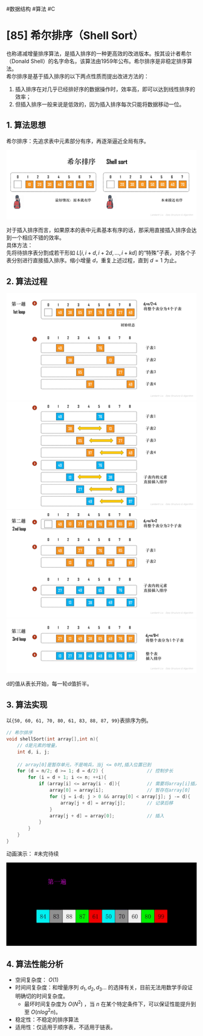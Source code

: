 #数据结构 #算法 #C
# [85] 希尔排序（Shell Sort）
也称递减增量排序算法，是插入排序的一种更高效的改进版本。按其设计者希尔（Donald Shell）的名字命名，该算法由1959年公布。希尔排序是非稳定排序算法。  
希尔排序是基于插入排序的以下两点性质而提出改进方法的：  
1. 插入排序在对几乎已经排好序的数据操作时，效率高，即可以达到线性排序的效率；
2. 但插入排序一般来说是低效的，因为插入排序每次只能将数据移动一位。
## 1. 算法思想
希尔排序：先追求表中元素部分有序，再逐渐逼近全局有序。

![](img/08_排序/23%20希尔排序.jpg)

对于插入排序而言，如果原本的表中元素基本有序的话，那采用直接插入排序会达到一个相应不错的效率。  
具体方法：  
先将待排序表分割成若干形如 $L[ i, i + d, i + 2d,…, i + kd ]$ 的“特殊”⼦表，对各个⼦表分别进行直接插入排序。缩小增量 $d$，重复上述过程，直到 $d = 1$ 为⽌。
## 2. 算法过程
![](img/08_排序/24%20希尔排序%20演示1.jpg)
![](img/08_排序/25%20希尔排序%20演示2.jpg)
![](img/08_排序/26%20希尔排序%20演示3.jpg)
![](img/08_排序/27%20希尔排序%20演示4.jpg)

d的值从表长开始，每一轮d值折半。

## 3. 算法实现
以`{50, 60, 61, 70, 80, 61, 83, 88, 87, 99}`表排序为例。
```c
// 希尔排序
void shellSort(int array[],int n){
    // d是元素的增量，
    int d, i, j;

    // array[0]是暂存单元，不是哨兵，当j <= 0时,插入位置已到
    for (d = n/2; d >= 1; d = d/2) {                // 控制步长
        for (i = d + 1; i <= n; ++i){
            if (array[i] <= array[i - d]){          // 需要将array[i]插入有序增量子表
                array[0] = array[i];                // 暂存在array[0]
                for (j = i-d; j > 0 && array[0] < array[j]; j -= d){
                    array[j + d] = array[j];        // 记录后移
                }
                array[j + d] = array[0];            // 插入
            }
        }
    }
}
```

动画演示：
#未完待续 

![](img/08_排序/shell_sort.gif)

## 4. 算法性能分析
- 空间复杂度： $O(1)$
- 时间间复杂度：和增量序列 $d_1, d_2, d_3 …$ 的选择有关，⽬前⽆法⽤数学⼿段证明确切的时间复杂度。
  - 最坏时间复杂度为 $O(N^2)$ ，当 $n$ 在某个特定条件下，可以保证性能提升到至 $O(nlog^2n)$。
- 稳定性：不稳定的排序算法
- 适⽤性：仅适⽤于顺序表，不适⽤于链表。

